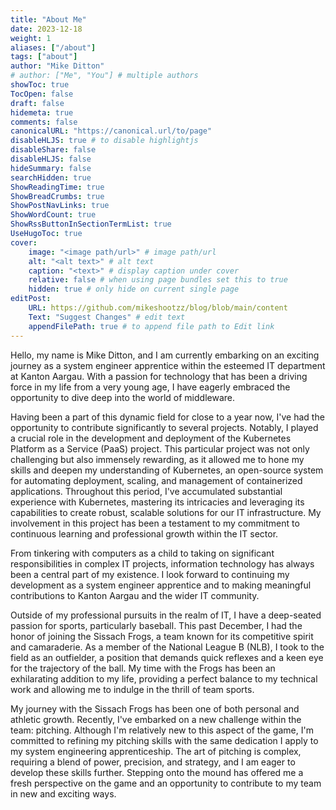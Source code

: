 ```yaml
---
title: "About Me"
date: 2023-12-18
weight: 1
aliases: ["/about"]
tags: ["about"]
author: "Mike Ditton"
# author: ["Me", "You"] # multiple authors
showToc: true
TocOpen: false
draft: false
hidemeta: true
comments: false
canonicalURL: "https://canonical.url/to/page"
disableHLJS: true # to disable highlightjs
disableShare: false
disableHLJS: false
hideSummary: false
searchHidden: true
ShowReadingTime: true
ShowBreadCrumbs: true
ShowPostNavLinks: true
ShowWordCount: true
ShowRssButtonInSectionTermList: true
UseHugoToc: true
cover:
    image: "<image path/url>" # image path/url
    alt: "<alt text>" # alt text
    caption: "<text>" # display caption under cover
    relative: false # when using page bundles set this to true
    hidden: true # only hide on current single page
editPost:
    URL: https://github.com/mikeshootzz/blog/blob/main/content
    Text: "Suggest Changes" # edit text
    appendFilePath: true # to append file path to Edit link
---
```


Hello, my name is Mike Ditton, and I am currently embarking on an exciting journey as a system engineer apprentice within the esteemed IT department at Kanton Aargau. With a passion for technology that has been a driving force in my life from a very young age, I have eagerly embraced the opportunity to dive deep into the world of middleware.

Having been a part of this dynamic field for close to a year now, I've had the opportunity to contribute significantly to several projects. Notably, I played a crucial role in the development and deployment of the Kubernetes Platform as a Service (PaaS) project. This particular project was not only challenging but also immensely rewarding, as it allowed me to hone my skills and deepen my understanding of Kubernetes, an open-source system for automating deployment, scaling, and management of containerized applications.
Throughout this period, I've accumulated substantial experience with Kubernetes, mastering its intricacies and leveraging its capabilities to create robust, scalable solutions for our IT infrastructure. My involvement in this project has been a testament to my commitment to continuous learning and professional growth within the IT sector.

From tinkering with computers as a child to taking on significant responsibilities in complex IT projects, information technology has always been a central part of my existence. I look forward to continuing my development as a system engineer apprentice and to making meaningful contributions to Kanton Aargau and the wider IT community.

Outside of my professional pursuits in the realm of IT, I have a deep-seated passion for sports, particularly baseball. This past December, I had the honor of joining the Sissach Frogs, a team known for its competitive spirit and camaraderie. As a member of the National League B (NLB), I took to the field as an outfielder, a position that demands quick reflexes and a keen eye for the trajectory of the ball. My time with the Frogs has been an exhilarating addition to my life, providing a perfect balance to my technical work and allowing me to indulge in the thrill of team sports.

My journey with the Sissach Frogs has been one of both personal and athletic growth. Recently, I've embarked on a new challenge within the team: pitching. Although I'm relatively new to this aspect of the game, I'm committed to refining my pitching skills with the same dedication I apply to my system engineering apprenticeship. The art of pitching is complex, requiring a blend of power, precision, and strategy, and I am eager to develop these skills further. Stepping onto the mound has offered me a fresh perspective on the game and an opportunity to contribute to my team in new and exciting ways.
